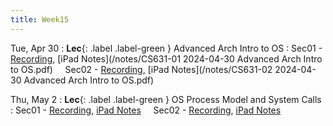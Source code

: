 ```yaml
---
title: Week15
---
```


Tue, Apr 30
: **Lec**{: .label .label-green } Advanced Arch Intro to OS
: Sec01 - [Recording](https://usfca.zoom.us/rec/share/Nb94e2F3Aj9YHGARKIC3dblJZ9Sh-iIYsXP4YV69TznVhAzO5SG0xyghaSmZ4kA.C47jmCGMAoshzV3s?startTime=1714489837000),
          [iPad Notes](/notes/CS631-01 2024-04-30 Advanced Arch Intro to OS.pdf)
&nbsp; &nbsp;
Sec02 - [Recording](https://usfca.zoom.us/rec/share/88-4wacE0Hv9hE75k2argFAlsBd_3Fmh23FWvQPxsqEsU4wgqvKjDtZnUWaUu0vk.nU5SVmeJ6Vbp6-WL?startTime=1714513765000),
        [iPad Notes](/notes/CS631-02 2024-04-30 Advanced Arch Intro to OS.pdf)

Thu, May 2
: **Lec**{: .label .label-green } OS Process Model and System Calls
: Sec01 - [Recording](),
          [iPad Notes](/notes/)
&nbsp; &nbsp;
Sec02 - [Recording](),
        [iPad Notes](/notes/)
